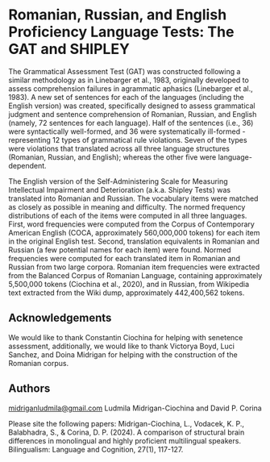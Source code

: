
# Romanian, Russian, and English Proficiency Language Tests: The GAT and SHIPLEY

The Grammatical Assessment Test (GAT) was constructed following a similar methodology as in Linebarger et al., 1983, originally developed to assess comprehension failures in agrammatic aphasics (Linebarger et al., 1983). 
A new set of sentences for each of the languages (including the English version) was created, specifically designed to assess grammatical judgment and sentence comprehension of Romanian, Russian, and English (namely, 72 sentences for each language). Half of the sentences (i.e., 36) were syntactically well-formed, and 36 were systematically ill-formed - representing 12 types of grammatical rule violations. Seven of the types were violations that translated across all three language structures (Romanian, Russian, and English); whereas the other five were language-dependent. 

The English version of the Self-Administering Scale for Measuring Intellectual Impairment and Deterioration (a.k.a. Shipley Tests) was translated into Romanian and Russian. The vocabulary items were matched as closely as possible in meaning and difficulty. The normed frequency distributions of each of the items were computed in all three languages. First, word frequencies were computed from the Corpus of Contemporary American English (COCA, approximately 560,000,000 tokens) for each item in the original English test. Second, translation equivalents in Romanian and Russian (a few potential names for each item) were found. Normed frequencies were computed for each translated item in Romanian and Russian from two large corpora. Romanian item frequencies were extracted from the Balanced Corpus of Romanian Language, containing approximately 5,500,000 tokens (Ciochina et al., 2020), and in Russian, from Wikipedia text extracted from the Wiki dump, approximately 442,400,562 tokens. 

## Acknowledgements

 We would like to thank Constantin Ciochina for helping with senetence assessment, additionally, we would like to thank Victorya Boyd, Luci Sanchez, and Doina Midrigan for helping with the construction of the Romanian corpus. 



## Authors
midriganludmila@gmail.com
Ludmila Midrigan-Ciochina
and 
David P. Corina 

Please site the following papers: 
Midrigan-Ciochina, L., Vodacek, K. P., Balabhadra, S., & Corina, D. P. (2024). A comparison of structural brain differences in monolingual and highly proficient multilingual speakers. Bilingualism: Language and Cognition, 27(1), 117-127.

